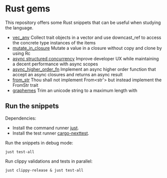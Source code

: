 # Rust gems

This repository offers some Rust snippets that can be useful when studying the language.

- [vec_any](src/vec_any.rs) Collect trait objects in a vector and use downcast_ref to access the concrete type instances of the items
- [mutate_in_closure](src/mutate_in_closure.rs) Mutate a value in a closure without copy and clone by using Rc
- [async structured concurrency](src/async_structured_concurrency.rs) Improve developer UX while maintaining a decent performance with async scopes
- [async_higher_order_fn](src/async_higher_order_fn.rs) Implement an async higher order function that accept an async closures and returns an async result
- [from_str](src/from_str.rs) Thou shall not implement From\<str'> but instead implement the FromStr trait
- [graphemes](src/graphemes.rs) Trim an unicode string to a maximum length with

## Run the snippets

Dependencies:

- Install the command runner [just](https://github.com/casey/just?tab=readme-ov-file#installation).
- Install the test runner [cargo-nexttest](https://nexte.st/).

Run the snippets in debug mode:

```shell
just test-all
```

Run clippy validations and tests in parallel:

```shell
just clippy-release & just test-all
```
